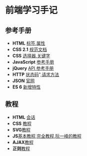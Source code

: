 # 前端学习手记

## 参考手册
 
- **HTML** [标签](https://developer.mozilla.org/zh-CN/docs/Web/HTML/Element),[属性](https://developer.mozilla.org/zh-CN/docs/Web/HTML/Attributes)
- **CSS 2.1** [规范文档](http://www.ayqy.net/doc/css2-1/cover.html)
- **CSS** [选择器](https://developer.mozilla.org/zh-CN/docs/Web/CSS/Reference#选择器),[关键字](https://developer.mozilla.org/zh-CN/docs/Web/CSS/Reference#关键字索引)
- **JavaScript** [参考手册](https://developer.mozilla.org/zh-CN/docs/Web/JavaScript/Reference)
- **jQuery** [API 参考手册](http://www.jquery123.com/)
- **HTTP** [状态码](https://zh.wikipedia.org/wiki/HTTP%E7%8A%B6%E6%80%81%E7%A0%81)",[请求方法](https://developer.mozilla.org/zh-CN/docs/Web/HTTP/Methods)
- **JSON** [官网](http://www.json.org/json-zh.html)
- **ES 6** [新增特性](https://frankfang.github.io/es-6-tutorials/)

## 教程
- **HTML** [会话](https://developer.mozilla.org/zh-CN/docs/Web/HTTP/Session) 
- **CSS** [教程](https://developer.mozilla.org/zh-CN/docs/Learn/CSS)
- **SVG**[教程](https://developer.mozilla.org/zh-CN/docs/Web/SVG/Tutorial)
- **JS**[基本教程](https://developer.mozilla.org/zh-CN/docs/Web/JavaScript/A_re-introduction_to_JavaScript),[完全教程](https://developer.mozilla.org/zh-CN/docs/Web/JavaScript/Guide),[阮一峰的教程](http://javascript.ruanyifeng.com/)
- **AJAX**[教程](http://javascript.ruanyifeng.com/bom/ajax.html)
- **正则**[教程](http://deerchao.net/tutorials/regex/regex.htm)
